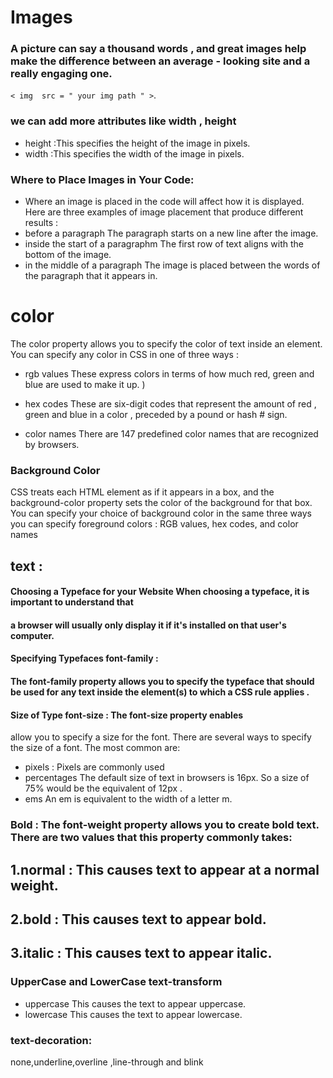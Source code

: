 # Images
### A  picture can say a thousand words , and great images help make the difference between an average - looking site and a really engaging one.
``< img  src = " your img path " >``.
### we can  add more attributes  like  width  , height
* height  :This specifies the height of the image in pixels.
* width  :This specifies the width of the image in pixels.
### Where to Place Images in Your Code:
* Where an  image  is placed in the  code will affect how it  is displayed. Here  are three  examples  of image placement that  produce  different  results :
* before a  paragraph The paragraph  starts  on a  new line after the image.
* inside  the  start of a   paragraphm The first row of  text aligns with the bottom  of the image.
* in  the   middle of a paragraph  The image  is  placed  between the words of the paragraph that it appears  in.
# color
The color property allows you to specify the  color of text inside an element. You can specify any color in CSS in one of three ways :

* rgb values  These express  colors in terms of how much red, green and blue are used to make it up. )

* hex codes  These are  six-digit codes that represent the amount  of red , green and blue in a color , preceded by a pound or hash # sign.  

* color names There are 147 predefined color names that are recognized by browsers. 

### Background Color
CSS treats each  HTML element as if it appears in a box, and the background-color property sets  the color of the background for that box. You can specify your choice of background color in the same three ways you can specify foreground colors :  RGB values,  hex codes,  and color names

## text :
#### Choosing a  Typeface for your  Website When choosing a typeface, it is important to understand that
 ####  a  browser will usually only display it if it's installed on that user's  computer.
 ####  Specifying Typefaces font-family :
 #### The font-family  property allows you to specify the  typeface that should be used for any text inside the element(s) to which a CSS rule applies .
  #### Size of Type font-size : The font-size property enables
 allow you to  specify a size for the font. There  are several  ways to specify the size of a font.
 The most common are:
* pixels : Pixels  are commonly used
* percentages  The default size of text in browsers is 16px. So a size of 75% would be the equivalent of 12px .
* ems An em is equivalent to the width of a letter m.
### Bold : The font-weight property  allows you to create bold text.  There are two values that this property commonly takes:
## 1.normal :  This causes text to appear at a normal weight.
## 2.bold   :  This causes text to appear bold. 
## 3.italic :  This causes text to appear italic.
### UpperCase and LowerCase  text-transform
*  uppercase   This causes the text to appear  uppercase.
*  lowercase   This causes the text to appear  lowercase.
### text-decoration:
none,underline,overline ,line-through and blink

